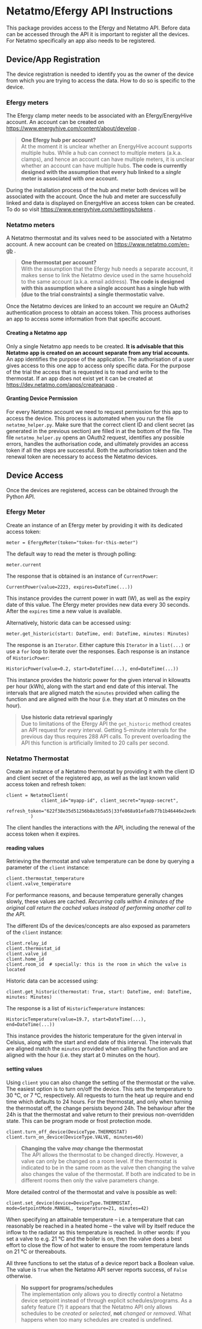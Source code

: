 # Netatmo/Efergy API Instructions
This package provides access to the Efergy and Netatmo API. Before data can be accessed through the API it is important to register all the devices. For Netatmo specifically an app also needs to be registered.

## Device/App Registration
The device registration is needed to identify you as the owner of the device from which you are trying to access the data. How to do so is specific to the device.

### Efergy meters
The Efergy clamp meter needs to be associated with an Efergy/EnergyHive account. An account can be created on https://www.energyhive.com/content/about/develop . 

> **One Efergy hub per account?**<br>
> At the moment it is unclear whether an EnergyHive account supports multiple hubs. While a hub can connect to multiple meters (a.k.a. clamps), and hence an account can have multiple meters, it is unclear whether an account can have multiple hubs. **The code is currently designed with the assumption that every hub linked to a *single* meter is associated with *one* account.** 

During the installation process of the hub and meter both devices will be associated with the account. Once the hub and meter are successfully linked and data is displayed on EnergyHive an access token can be created. To do so visit https://www.energyhive.com/settings/tokens .

### Netatmo meters
A Netatmo thermostat and its valves need to be associated with a Netatmo account. A new account can be created on https://www.netatmo.com/en-gb .

> **One thermostat per account?**<br>
> With the assumption that the Efergy hub needs a separate account, it makes sense to link the Netatmo device used in the same household to the same account (a.k.a. email address). **The code is designed with this assumption where a single account has a single hub with (due to the trial constraints) a single thermostatic valve.**

Once the Netatmo devices are linked to an account we require an OAuth2 authentication process to obtain an access token. This process authorises an app to access some information from that specific account.

#### Creating a Netatmo app
Only a single Netatmo app needs to be created. **It is advisable that this Netatmo app is created on an account separate from any trial accounts.** An app identifies the purpose of the application. The authorisation of a user gives access to this one app to access only specific data. For the purpose of the trial the access that is requested is to read and write to the thermostat. If an app does not exist yet it can be created at https://dev.netatmo.com/apps/createanapp .

#### Granting Device Permission
For every Netatmo account we need to request permission for this app to access the device. This process is automated when you run the file `netatmo_helper.py`. Make sure that the correct client ID and client secret (as generated in the previous section) are filled in at the bottom of the file. The file `netatmo_helper.py` opens an OAuth2 request, identifies any possible errors, handles the authorisation code, and ultimately provides an access token if all the steps are successful. Both the authorisation token and the renewal token are necessary to access the Netatmo devices.

## Device Access
Once the devices are registered, access can be obtained through the Python API. 

### Efergy Meter
Create an instance of an Efergy meter by providing it with its dedicated access token:

    meter = EfergyMeter(token="token-for-this-meter")

The default way to read the meter is through polling:

    meter.current

The response that is obtained is an instance of `CurrentPower`:

    CurrentPower(value=2223, expires=DateTime(...))

This instance provides the current power in watt (W), as well as the expiry date of this value. The Efergy meter provides new data every 30 seconds. After the `expires` time a new value is available. 

Alternatively, historic data can be accessed using:

    meter.get_historic(start: DateTime, end: DateTime, minutes: Minutes)

The response is an `Iterator`. Either capture this `Iterator` in a `list(...)` or use a `for` loop to iterate over the responses. Each response is an instance of `HistoricPower`:

    HistoricPower(value=0.2, start=DateTime(...), end=DateTime(...))

This instance provides the historic power for the given interval in kilowatts per hour (kWh), along with the start and end date of this interval. The intervals that are aligned match the `minutes` provided when calling the function and are aligned with the hour (i.e. they start at 0 minutes on the hour).

> **Use historic data retrieval sparingly**<br>
> Due to limitations of the Efergy API the `get_historic` method creates an API request for *every* interval. Getting 5-minute intervals for the previous day thus requires 288 API calls. To prevent overloading the API this function is artificially limited to 20 calls per second.

### Netatmo Thermostat
Create an instance of a Netatmo thermostat by providing it with the client ID and client secret of the registered app, as well as the last known valid access token and refresh token:

    client = NetatmoClient(
                 client_id="myapp-id", client_secret="myapp-secret", 
                 refresh_token="622f38e35d51256b8a3b5a55|33fe868a91efadb77b1b46446e2ee9a5"
             )

The client handles the interactions with the API, including the renewal of the access token when it expires. 

#### reading values

Retrieving the thermostat and valve temperature can be done by querying a parameter of the `client` instance:

    client.thermostat_temperature
    client.valve_temperature

For performance reasons, and because temperature generally changes slowly, these values are cached. *Recurring calls within 4 minutes of the original call return the cached values instead of performing another call to the API.*

The different IDs of the devices/concepts are also exposed as parameters of the `client` instance:

    client.relay_id
    client.thermostat_id
    client.valve_id
    client.home_id
    client.room_id  # specially: this is the room in which the valve is located

Historic data can be accessed using:

    client.get_historic(thermostat: True, start: DateTime, end: DateTime, minutes: Minutes)

The response is a list of `HistoricTemperature` instances:

    HistoricTemperature(value=19.7, start=DateTime(...), end=DateTime(...))

This instance provides the historic temperature for the given interval in Celsius, along with the start and end date of this interval. The intervals that are aligned match the `minutes` provided when calling the function and are aligned with the hour (i.e. they start at 0 minutes on the hour).

#### setting values

Using `client` you can also change the setting of the thermostat or the valve. The easiest option is to turn on/off the device. This sets the temperature to 30 °C, or 7 °C, respectively. All requests to turn the heat up require and end time which defaults to 24 hours. For the thermostat, and only when turning the thermostat off, the change persists beyond 24h. The behaviour after the 24h is that the thermostat and valve return to their previous non-overridden state. This can be program mode or frost protection mode. 

    client.turn_off_device(DeviceType.THERMOSTAT)
    client.turn_on_device(DeviceType.VALVE, minutes=60)

> **Changing the valve *may* change the thermostat**<br>
> The API allows the thermostat to be changed directly. However, a valve can only be changed on a room level. If the thermostat is indicated to be in the same room as the valve then changing the valve also changes the value of the thermostat. If both are indicated to be in different rooms then only the valve parameters change.

More detailed control of the thermostat and valve is possible as well:

    client.set_device(device=DeviceType.THERMOSTAT, mode=SetpointMode.MANUAL, temperature=21, minutes=42)

When specifying an attainable temperature – i.e. a temperature that can reasonably be reached in a heated home – the valve will by itself reduce the inflow to the radiator as this temperature is reached. In other words: if you set a valve to e.g. 21 °C and the boiler is on, then the valve does a best effort to close the flow of hot water to ensure the room temperature lands on 21 °C or thereabouts.

All three functions to set the status of a device report back a Boolean value. The value is `True` when the Netatmo API server reports success, of `False` otherwise. 

> **No support for programs/schedules**<br>
> The implementation only allows you to directly control a Netatmo device setpoint instead of through explicit schedules/programs. As a safety feature (?) it appears that the Netatmo API only allows schedules to be *created* or *selected*, **not** *changed* or *removed*. What happens when too many schedules are created is undefined.